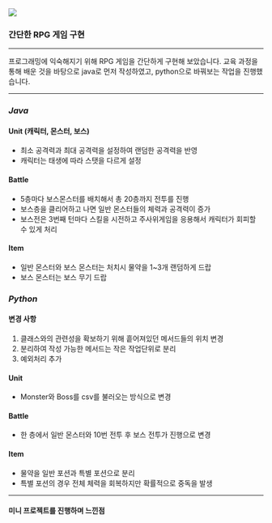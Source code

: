 <img src="https://capsule-render.vercel.app/api?type=waving&color=auto&height=200&section=header&text=miniProject&fontSize=60&fontAlign=77"/>

### 간단한 RPG 게임 구현

___

프로그래밍에 익숙해지기 위해 RPG 게임을 간단하게 구현해 보았습니다.
교육 과정을 통해 배운 것을 바탕으로 java로 먼저 작성하였고,
python으로 바꿔보는 작업을 진행했습니다.

---

### _Java_

#### Unit (캐릭터, 몬스터, 보스)

- 최소 공격력과 최대 공격력을 설정하여 랜덤한 공격력을 반영
- 캐릭터는 태생에 따라 스탯을 다르게 설정

#### Battle

- 5층마다 보스몬스터를 배치해서 총 20층까지 전투를 진행
- 보스층을 클리어하고 나면 일반 몬스터들의 체력과 공격력이 증가
- 보스전은 3번째 턴마다 스킬을 시전하고 주사위게임을 응용해서 캐릭터가 회피할 수 있게 처리

#### Item

- 일반 몬스터와 보스 몬스터는 처치시 물약을 1~3개 랜덤하게 드랍
- 보스 몬스터는 보스 무기 드랍

### _Python_

#### 변경 사항
1. 클래스와의 관련성을 확보하기 위해 흩어져있던 메서드들의 위치 변경
2. 분리하여 작성 가능한 메서드는 작은 작업단위로 분리
3. 예외처리 추가

#### Unit

- Monster와 Boss를 csv를 불러오는 방식으로 변경

#### Battle

- 한 층에서 일반 몬스터와 10번 전투 후 보스 전투가 진행으로 변경

#### Item

- 물약을 일반 포션과 특별 포션으로 분리
- 특별 포션의 경우 전체 체력을 회복하지만 확률적으로 중독을 발생

---

#### 미니 프로젝트를 진행하며 느낀점

